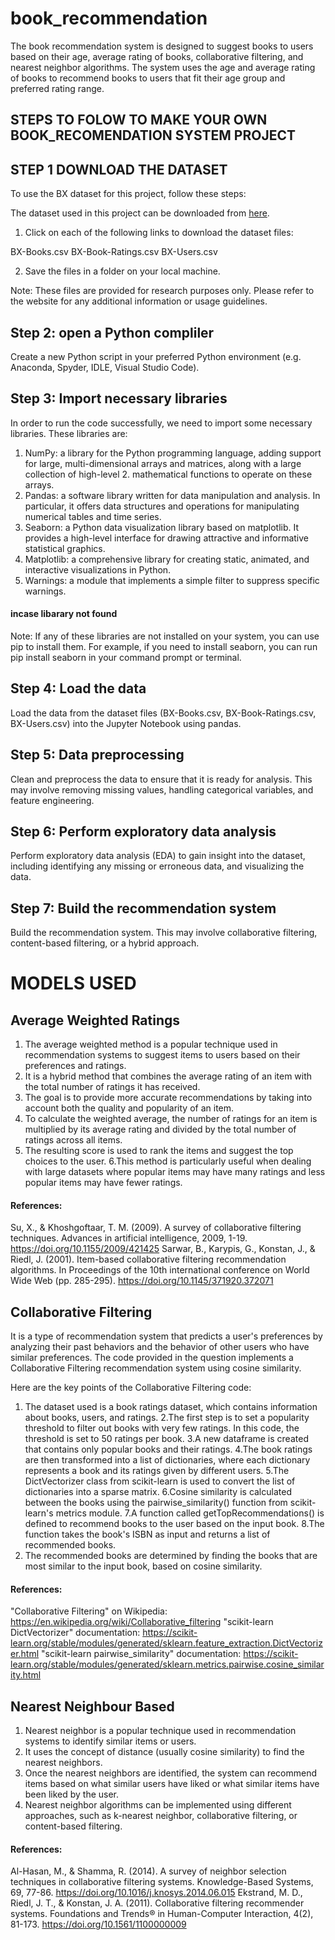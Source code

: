 # book_recommendation
The book recommendation system is designed to suggest books to users based on their age, average rating of books, collaborative filtering, and nearest neighbor algorithms. The system uses the age and average rating of books to recommend books to users that fit their age group and preferred rating range.

## STEPS TO FOLOW TO MAKE YOUR OWN BOOK_RECOMENDATION SYSTEM PROJECT 

## STEP 1 DOWNLOAD THE DATASET 

To use the BX dataset for this project, follow these steps:

The dataset used in this project can be downloaded from [here](http://www2.informatik.uni-freiburg.de/~cziegler/BX/).


1. Click on each of the following links to download the dataset files:

BX-Books.csv
BX-Book-Ratings.csv
BX-Users.csv

2. Save the files in a folder on your local machine.

Note: These files are provided for research purposes only. Please refer to the website for any additional information or usage guidelines.


## Step 2: open a Python compliler
Create a new Python script in your preferred Python environment (e.g. Anaconda, Spyder, IDLE, Visual Studio Code).

## Step 3: Import necessary libraries
In order to run the code successfully, we need to import some necessary libraries. These libraries are:

1. NumPy: a library for the Python programming language, adding support for large, multi-dimensional arrays and matrices, along with a large collection of high-level 2. mathematical functions to operate on these arrays.
3. Pandas: a software library written for data manipulation and analysis. In particular, it offers data structures and operations for manipulating numerical tables and time series.
4. Seaborn: a Python data visualization library based on matplotlib. It provides a high-level interface for drawing attractive and informative statistical graphics.
6. Matplotlib: a comprehensive library for creating static, animated, and interactive visualizations in Python.
7. Warnings: a module that implements a simple filter to suppress specific warnings.


#### incase libarary not found
Note: If any of these libraries are not installed on your system, you can use pip to install them. For example, if you need to install seaborn, you can run pip install seaborn in your command prompt or terminal.

## Step 4: Load the data
Load the data from the dataset files (BX-Books.csv, BX-Book-Ratings.csv, BX-Users.csv) into the Jupyter Notebook using pandas.

## Step 5: Data preprocessing
Clean and preprocess the data to ensure that it is ready for analysis. This may involve removing missing values, handling categorical variables, and feature engineering.

## Step 6: Perform exploratory data analysis
Perform exploratory data analysis (EDA) to gain insight into the dataset, including identifying any missing or erroneous data, and visualizing the data.

## Step 7: Build the recommendation system
Build the recommendation system. This may involve collaborative filtering, content-based filtering, or a hybrid approach.


# MODELS USED
## Average Weighted Ratings
1. The average weighted method is a popular technique used in recommendation systems to suggest items to users based on their preferences and ratings.
2. It is a hybrid method that combines the average rating of an item with the total number of ratings it has received.
3. The goal is to provide more accurate recommendations by taking into account both the quality and popularity of an item.
4. To calculate the weighted average, the number of ratings for an item is multiplied by its average rating and divided by the total number of ratings across all      items.
5. The resulting score is used to rank the items and suggest the top choices to the user.
6.This method is particularly useful when dealing with large datasets where popular items may have many ratings and less popular items may have fewer ratings.


#### References:
Su, X., & Khoshgoftaar, T. M. (2009). A survey of collaborative filtering techniques. Advances in artificial intelligence, 2009, 1-19. https://doi.org/10.1155/2009/421425
Sarwar, B., Karypis, G., Konstan, J., & Riedl, J. (2001). Item-based collaborative filtering recommendation algorithms. In Proceedings of the 10th international conference on World Wide Web (pp. 285-295). https://doi.org/10.1145/371920.372071





## Collaborative Filtering 
It is a type of recommendation system that predicts a user's preferences by analyzing their past behaviors and the behavior of other users who have similar preferences.
The code provided in the question implements a Collaborative Filtering recommendation system using cosine similarity.


Here are the key points of the Collaborative Filtering code:
1. The dataset used is a book ratings dataset, which contains information about books, users, and ratings.
2.The first step is to set a popularity threshold to filter out books with very few ratings. In this code, the threshold is set to 50 ratings per book.
3.A new dataframe is created that contains only popular books and their ratings.
4.The book ratings are then transformed into a list of dictionaries, where each dictionary represents a book and its ratings given by different users.
5.The DictVectorizer class from scikit-learn is used to convert the list of dictionaries into a sparse matrix.
6.Cosine similarity is calculated between the books using the pairwise_similarity() function from scikit-learn's metrics module.
7.A function called getTopRecommendations() is defined to recommend books to the user based on the input book.
8.The function takes the book's ISBN as input and returns a list of recommended books.
9. The recommended books are determined by finding the books that are most similar to the input book, based on cosine similarity.

#### References:
"Collaborative Filtering" on Wikipedia: https://en.wikipedia.org/wiki/Collaborative_filtering
"scikit-learn DictVectorizer" documentation: https://scikit-learn.org/stable/modules/generated/sklearn.feature_extraction.DictVectorizer.html
"scikit-learn pairwise_similarity" documentation: https://scikit-learn.org/stable/modules/generated/sklearn.metrics.pairwise.cosine_similarity.html

## Nearest Neighbour Based

1. Nearest neighbor is a popular technique used in recommendation systems to identify similar items or users.
2. It uses the concept of distance (usually cosine similarity) to find the nearest neighbors.
3. Once the nearest neighbors are identified, the system can recommend items based on what similar users have liked or what similar items have been liked by the user.
4. Nearest neighbor algorithms can be implemented using different approaches, such as k-nearest neighbor, collaborative filtering, or content-based filtering.

#### References:

Al-Hasan, M., & Shamma, R. (2014). A survey of neighbor selection techniques in collaborative filtering systems. Knowledge-Based Systems, 69, 77-86. https://doi.org/10.1016/j.knosys.2014.06.015
Ekstrand, M. D., Riedl, J. T., & Konstan, J. A. (2011). Collaborative filtering recommender systems. Foundations and Trends® in Human-Computer Interaction, 4(2), 81-173. https://doi.org/10.1561/1100000009
